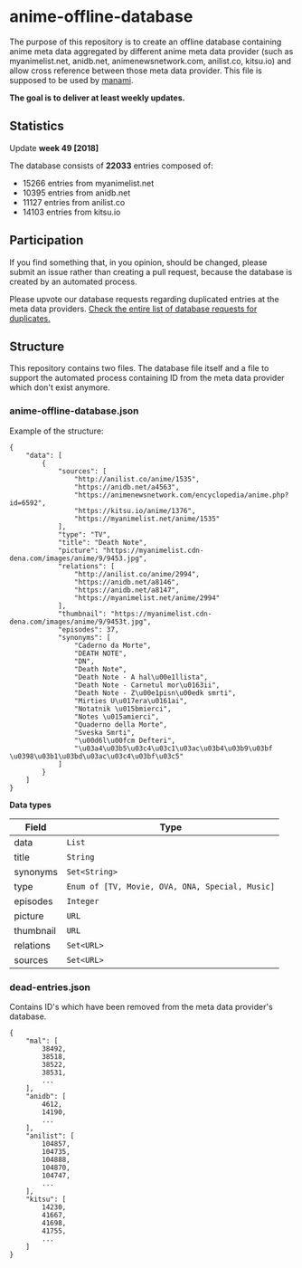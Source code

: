 # anime-offline-database
The purpose of this repository is to create an offline database containing anime meta data aggregated by different anime meta data provider (such as myanimelist.net, anidb.net, animenewsnetwork.com, anilist.co, kitsu.io) and allow cross reference between those meta data provider. This file is supposed to be used by [manami](https://github.com/manami-project/manami).

**The goal is to deliver at least weekly updates.**

## Statistics
Update **week 49 [2018]**

The database consists of **22033** entries composed of:
+ 15266 entries from myanimelist.net
+ 10395 entries from anidb.net
+ 11127 entries from anilist.co
+ 14103 entries from kitsu.io

## Participation
If you find something that, in you opinion, should be changed, please submit an issue rather than creating a pull request, because the database is created by an automated process.

Please upvote our database requests regarding duplicated entries at the meta data providers. [Check the entire list of database requests for duplicates.](https://github.com/manami-project/anime-offline-database/issues/3)

## Structure
This repository contains two files. The database file itself and a file to support the automated process containing ID from the meta data provider which don't exist anymore.

### anime-offline-database.json
Example of the structure:
```
{
    "data": [
        {
            "sources": [
                "http://anilist.co/anime/1535",
                "https://anidb.net/a4563",
                "https://animenewsnetwork.com/encyclopedia/anime.php?id=6592",
                "https://kitsu.io/anime/1376",
                "https://myanimelist.net/anime/1535"
            ],
            "type": "TV",
            "title": "Death Note",
            "picture": "https://myanimelist.cdn-dena.com/images/anime/9/9453.jpg",
            "relations": [
                "http://anilist.co/anime/2994",
                "https://anidb.net/a8146",
                "https://anidb.net/a8147",
                "https://myanimelist.net/anime/2994"
            ],
            "thumbnail": "https://myanimelist.cdn-dena.com/images/anime/9/9453t.jpg",
            "episodes": 37,
            "synonyms": [
                "Caderno da Morte",
                "DEATH NOTE",
                "DN",
                "Death Note",
                "Death Note - A hal\u00e1llista",
                "Death Note - Carnetul mor\u0163ii",
                "Death Note - Z\u00e1pisn\u00edk smrti",
                "Mirties U\u017era\u0161ai",
                "Notatnik \u015bmierci",
                "Notes \u015amierci",
                "Quaderno della Morte",
                "Sveska Smrti",
                "\u00d6l\u00fcm Defteri",
                "\u03a4\u03b5\u03c4\u03c1\u03ac\u03b4\u03b9\u03bf \u0398\u03b1\u03bd\u03ac\u03c4\u03bf\u03c5"
            ]
        }
    ]
}
```
**Data types**

| Field | Type |
| --- | --- |
| data | ```List``` |
| title | ```String``` |
| synonyms | ```Set<String>``` |
| type | ```Enum of [TV, Movie, OVA, ONA, Special, Music]``` |
| episodes | ```Integer``` |
| picture | ```URL``` |
| thumbnail | ```URL``` |
| relations | ```Set<URL>``` |
| sources | ```Set<URL>``` |

### dead-entries.json
Contains ID's which have been removed from the meta data provider's database.
```
{
    "mal": [
        38492,
        38518,
        38522,
        38531,
        ...
    ],
    "anidb": [
        4612,
        14190,
        ...
    ],
    "anilist": [
        104857,
        104735,
        104888,
        104870,
        104747,
        ...
    ],
    "kitsu": [
        14230,
        41667,
        41698,
        41755,
        ...
    ]
}
```